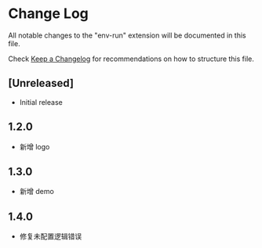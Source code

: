 # Change Log

All notable changes to the "env-run" extension will be documented in this file.

Check [Keep a Changelog](http://keepachangelog.com/) for recommendations on how to structure this file.

## [Unreleased]

- Initial release

## 1.2.0

- 新增 logo

## 1.3.0

- 新增 demo

## 1.4.0

- 修复未配置逻辑错误
